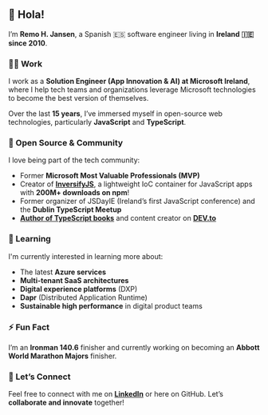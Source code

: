## 👋 Hola!

I’m **Remo H. Jansen**, a Spanish 🇪🇸 software engineer living in **Ireland 🇮🇪 since 2010**.

### 🧑‍💻 Work

I work as a **Solution Engineer (App Innovation & AI) at Microsoft Ireland**, where I help tech teams and organizations leverage Microsoft technologies to become the best version of themselves.

Over the last **15 years**, I’ve immersed myself in open-source web technologies, particularly **JavaScript** and **TypeScript**.

### 🫶 Open Source & Community

I love being part of the tech community:

- Former **Microsoft Most Valuable Professionals (MVP)**
- Creator of [**InversifyJS**](https://github.com/inversify/InversifyJS), a lightweight IoC container for JavaScript apps with **200M+ downloads on npm**!
- Former organizer of JSDayIE (Ireland’s first JavaScript conference) and the **Dublin TypeScript Meetup**
- [**Author of TypeScript books**](https://www.amazon.com/s?k=remo+h+jansen&i=stripbooks) and content creator on [**DEV.to**](https://dev.to/remojansen)

### 🌱 Learning

I'm currently interested in learning more about:

- The latest **Azure services**
- **Multi-tenant SaaS architectures**
- **Digital experience platforms** (DXP)
- **Dapr** (Distributed Application Runtime)
- **Sustainable high performance** in digital product teams

### ⚡ Fun Fact

I’m an **Ironman 140.6** finisher and currently working on becoming an **Abbott World Marathon Majors** finisher.

### 🤝 Let’s Connect

Feel free to connect with me on [**LinkedIn**](https://www.linkedin.com/in/remo-jansen/) or here on GitHub. Let’s **collaborate and innovate** together!
